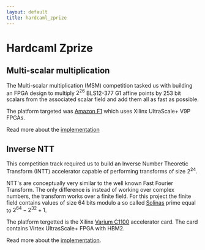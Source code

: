 ```yaml
---
layout: default
title: hardcaml_zprize
---
```


# Hardcaml Zprize

## Multi-scalar multiplication

The Multi-scalar multiplication (MSM) competition tasked us with building an FPGA design
to multiply $2^26$ BLS12-377 G1 affine points by 253 bit scalars from the associated
scalar field and add them all as fast as possible.

The platform targeted was
[Amazon F1](https://aws.amazon.com/ec2/instance-types/f1/)
which uses Xilinx UltraScale+ V9P FPGAs.

Read more about the [implementation](msm_overview.html)

## Inverse NTT

This competition track required us to build an Inverse Number
Theoretic Transform (INTT) accelerator capable of performing
transforms of size $2^24$.

NTT's are conceptually very similar to the well known Fast Fourier
Transform. The only difference is instead of working over complex
numbers, the transform works over a finite field. For this project the
finite field contains values of size 64 bits modulo a so called
[Solinas](https://en.wikipedia.org/wiki/Solinas_prime) prime equal to
$2^64 - 2^32 + 1$.

The platform tergetted is the Xilinx [Varium
C1100](https://www.xilinx.com/products/accelerators/varium/c1100.html)
accelerator card. The card contains Virtex UltrasScale+ FPGA with HBM2.

Read more about the [implementation](ntt-overview.html).

